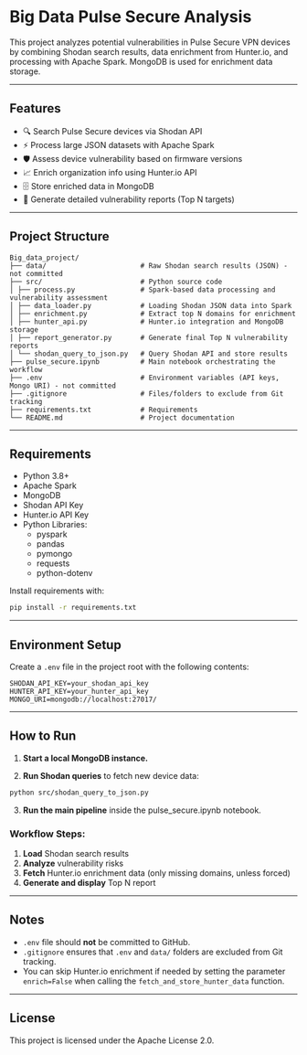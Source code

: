 # Big Data Pulse Secure Analysis

This project analyzes potential vulnerabilities in Pulse Secure VPN devices by combining Shodan search results, data enrichment from Hunter.io, and processing with Apache Spark. MongoDB is used for enrichment data storage.

---

## Features

- 🔍 Search Pulse Secure devices via Shodan API
- ⚡ Process large JSON datasets with Apache Spark
- 🛡️ Assess device vulnerability based on firmware versions
- 📈 Enrich organization info using Hunter.io API
- 🗄️ Store enriched data in MongoDB
- 📝 Generate detailed vulnerability reports (Top N targets)

---

## Project Structure

```
Big_data_project/ 
├── data/                       # Raw Shodan search results (JSON) - not committed
├── src/                        # Python source code 
│ ├── process.py                # Spark-based data processing and vulnerability assessment 
│ ├── data_loader.py            # Loading Shodan JSON data into Spark 
│ ├── enrichment.py             # Extract top N domains for enrichment 
│ ├── hunter_api.py             # Hunter.io integration and MongoDB storage 
│ ├── report_generator.py       # Generate final Top N vulnerability reports 
│ └── shodan_query_to_json.py   # Query Shodan API and store results 
├── pulse_secure.ipynb          # Main notebook orchestrating the workflow 
├── .env                        # Environment variables (API keys, Mongo URI) - not committed 
├── .gitignore                  # Files/folders to exclude from Git tracking 
├── requirements.txt            # Requirements
└── README.md                   # Project documentation
```

---

## Requirements

- Python 3.8+
- Apache Spark
- MongoDB
- Shodan API Key
- Hunter.io API Key
- Python Libraries:
  - pyspark
  - pandas
  - pymongo
  - requests
  - python-dotenv

Install requirements with:

```bash
pip install -r requirements.txt
```

---

## Environment Setup

Create a `.env` file in the project root with the following contents:

```dotenv
SHODAN_API_KEY=your_shodan_api_key
HUNTER_API_KEY=your_hunter_api_key
MONGO_URI=mongodb://localhost:27017/
```

---

## How to Run

1. **Start a local MongoDB instance.**

2. **Run Shodan queries** to fetch new device data:

```bash
python src/shodan_query_to_json.py
```

3. **Run the main pipeline** inside the pulse_secure.ipynb notebook.

### Workflow Steps:

1. **Load** Shodan search results
2. **Analyze** vulnerability risks
3. **Fetch** Hunter.io enrichment data (only missing domains, unless forced)
4. **Generate and display** Top N report

---

## Notes

- `.env` file should **not** be committed to GitHub.
- `.gitignore` ensures that `.env` and `data/` folders are excluded from Git tracking.
- You can skip Hunter.io enrichment if needed by setting the parameter `enrich=False` when calling the `fetch_and_store_hunter_data` function.

---

## License

This project is licensed under the Apache License 2.0.